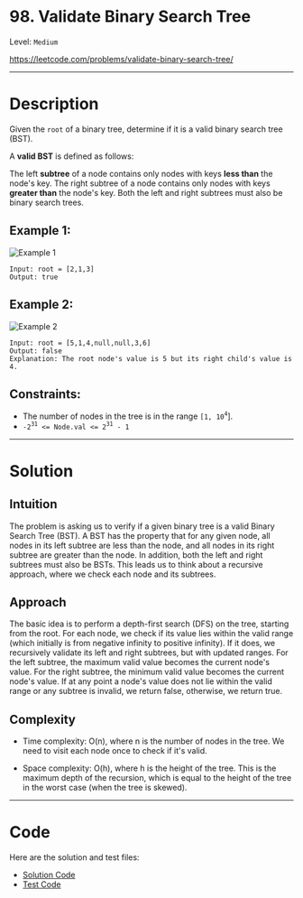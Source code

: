 # 98. Validate Binary Search Tree
Level: `Medium`

https://leetcode.com/problems/validate-binary-search-tree/

---

# Description

Given the `root` of a binary tree, determine if it is a valid binary search tree (BST).

A **valid BST** is defined as follows:

The left **subtree** of a node contains only nodes with keys **less than** the node's key.
The right subtree of a node contains only nodes with keys **greater than** the node's key.
Both the left and right subtrees must also be binary search trees.

## Example 1:

![Example 1](https://assets.leetcode.com/uploads/2020/12/01/tree1.jpg)

    Input: root = [2,1,3]
    Output: true

## Example 2:

![Example 2](https://assets.leetcode.com/uploads/2020/12/01/tree2.jpg)

    Input: root = [5,1,4,null,null,3,6]
    Output: false
    Explanation: The root node's value is 5 but its right child's value is 4.

## Constraints:

 - The number of nodes in the tree is in the range `[1, 10`<sup>`4`</sup>].
 - `-2`<sup>`31`</sup>` <= Node.val <= 2`<sup>`31`</sup>` - 1`

---

# Solution

## Intuition
The problem is asking us to verify if a given binary tree is a valid Binary Search Tree (BST). A BST has the property that for any given node, all nodes in its left subtree are less than the node, and all nodes in its right subtree are greater than the node. In addition, both the left and right subtrees must also be BSTs. This leads us to think about a recursive approach, where we check each node and its subtrees.

## Approach
The basic idea is to perform a depth-first search (DFS) on the tree, starting from the root. For each node, we check if its value lies within the valid range (which initially is from negative infinity to positive infinity). If it does, we recursively validate its left and right subtrees, but with updated ranges. For the left subtree, the maximum valid value becomes the current node's value. For the right subtree, the minimum valid value becomes the current node's value. If at any point a node's value does not lie within the valid range or any subtree is invalid, we return false, otherwise, we return true.

## Complexity
- Time complexity:
  O(n), where n is the number of nodes in the tree. We need to visit each node once to check if it's valid.

- Space complexity:
  O(h), where h is the height of the tree. This is the maximum depth of the recursion, which is equal to the height of the tree in the worst case (when the tree is skewed).

---

# Code
Here are the solution and test files:
- [Solution Code](./solution.go)
- [Test Code](./solution_test.go)